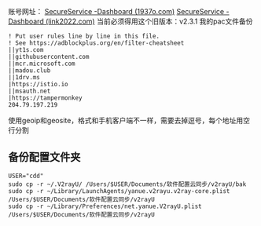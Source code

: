 

账号网址：
[SecureService -Dashboard (1937o.com)](https://1937o.com/account/)
[SecureService -Dashboard (link2022.com)](https://link2022.com/account/)
当前必须得用这个旧版本：v2.3.1
我的pac文件备份

```
! Put user rules line by line in this file.
! See https://adblockplus.org/en/filter-cheatsheet
||yt1s.com
||githubusercontent.com
||mcr.microsoft.com
||madou.club
||1drv.ms
|https://istio.io
||msauth.net
|https://tampermonkey
204.79.197.219
```

使用geoip和geosite，格式和手机客户端不一样，需要去掉逗号，每个地址用空行分割

## 备份配置文件夹

```
USER="cdd"
sudo cp -r ~/.V2rayU/ /Users/$USER/Documents/软件配置云同步/v2rayU/bak
sudo cp -r ~/Library/LaunchAgents/yanue.v2rayu.v2ray-core.plist /Users/$USER/Documents/软件配置云同步/v2rayU
sudo cp -r ~/Library/Preferences/net.yanue.V2rayU.plist /Users/$USER/Documents/软件配置云同步/v2rayU
```
